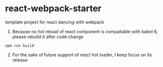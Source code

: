 # react-webpack-starter
template project for react dancing with webpack

1. Because no hot reload of react component is compatiable with babel 6, please rebuild it after code change
```
npm run build
```

2. For the sake of future support of react hot loader, I keep focus on its release
